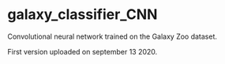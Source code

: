 # galaxy_classifier_CNN
Convolutional neural network trained on the Galaxy Zoo dataset.

First version uploaded on september 13 2020.

